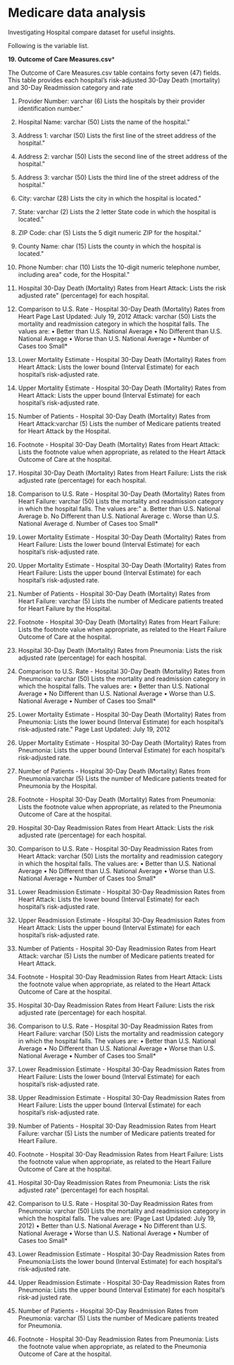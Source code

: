 # Medicare data analysis
 Investigating Hospital compare dataset for useful insights.


 Following is the variable list.

****19. Outcome of Care Measures.csv*****

The Outcome of Care Measures.csv table contains forty seven (47) fields. This table provides each hospital’s risk-adjusted 30-Day Death (mortality) and 30-Day Readmission category and rate

1. Provider Number: varchar (6) Lists the hospitals by their provider identification number."
2. Hospital Name: varchar (50) Lists the name of the hospital."
3. Address 1: varchar (50) Lists the first line of the street address of the hospital."
4. Address 2: varchar (50) Lists the second line of the street address of the hospital."
5. Address 3: varchar (50) Lists the third line of the street address of the hospital."
6. City: varchar (28) Lists the city in which the hospital is located."
7. State: varchar (2) Lists the 2 letter State code in which the hospital is located."
8. ZIP Code: char (5) Lists the 5 digit numeric ZIP for the hospital."
9. County Name: char (15) Lists the county in which the hospital is located."
10. Phone Number: char (10) Lists the 10-digit numeric telephone number, including area"
code, for the Hospital."
11. Hospital 30-Day Death (Mortality) Rates from Heart Attack: Lists the risk adjusted rate"
(percentage) for each hospital.
12. Comparison to U.S. Rate - Hospital 30-Day Death (Mortality) Rates from Heart
Page Last Updated: July 19, 2012
Attack: varchar (50) Lists the mortality and readmission category in which the hospital falls. The values are:
 • Better than U.S. National Average
 • No Different than U.S. National Average
 • Worse than U.S. National Average
 • Number of Cases too Small*
13. Lower Mortality Estimate - Hospital 30-Day Death (Mortality) Rates from Heart Attack: Lists the lower bound (Interval Estimate) for each hospital’s risk-adjusted rate.
14. Upper Mortality Estimate - Hospital 30-Day Death (Mortality) Rates from Heart Attack: Lists the upper bound (Interval Estimate) for each hospital’s risk-adjusted rate.
15. Number of Patients - Hospital 30-Day Death (Mortality) Rates from Heart Attack:varchar (5) Lists the number of Medicare patients treated for Heart Attack by the Hospital.
16. Footnote - Hospital 30-Day Death (Mortality) Rates from Heart Attack: Lists the footnote value when appropriate, as related to the Heart Attack Outcome of Care at the hospital.
17. Hospital 30-Day Death (Mortality) Rates from Heart Failure: Lists the risk adjusted rate (percentage) for each hospital.
18. Comparison to U.S. Rate - Hospital 30-Day Death (Mortality) Rates from Heart
Failure: varchar (50) Lists the mortality and readmission category in which the hospital falls. The values are:"
a. Better than U.S. National Average
b. No Different than U.S. National Average
c. Worse than U.S. National Average
d. Number of Cases too Small*
19. Lower Mortality Estimate - Hospital 30-Day Death (Mortality) Rates from Heart Failure: Lists the lower bound (Interval Estimate) for each hospital’s risk-adjusted
 rate.
20. Upper Mortality Estimate - Hospital 30-Day Death (Mortality) Rates from Heart Failure: Lists the upper bound (Interval Estimate) for each hospital’s risk-adjusted rate.
21. Number of Patients - Hospital 30-Day Death (Mortality) Rates from Heart Failure: varchar (5) Lists the number of Medicare patients treated for Heart Failure by the Hospital.
22. Footnote - Hospital 30-Day Death (Mortality) Rates from Heart Failure: Lists the footnote value when appropriate, as related to the Heart Failure Outcome of Care at the hospital.
23. Hospital 30-Day Death (Mortality) Rates from Pneumonia: Lists the risk adjusted rate
(percentage) for each hospital.
24. Comparison to U.S. Rate - Hospital 30-Day Death (Mortality) Rates from Pneumonia: varchar (50) Lists the mortality and readmission category in which the hospital falls. The values are:
• Better than U.S. National Average
• No Different than U.S. National Average
• Worse than U.S. National Average
• Number of Cases too Small*
25. Lower Mortality Estimate - Hospital 30-Day Death (Mortality) Rates from Pneumonia:
Lists the lower bound (Interval Estimate) for each hospital’s risk-adjusted rate."
Page Last Updated: July 19, 2012

26. Upper Mortality Estimate - Hospital 30-Day Death (Mortality) Rates from Pneumonia: Lists the upper bound (Interval Estimate) for each hospital’s risk-adjusted rate.
27. Number of Patients - Hospital 30-Day Death (Mortality) Rates from Pneumonia:varchar (5) Lists the number of Medicare patients treated for Pneumonia by the Hospital.
28. Footnote - Hospital 30-Day Death (Mortality) Rates from Pneumonia: Lists the footnote value when appropriate, as related to the Pneumonia Outcome of Care at the hospital.
29. Hospital 30-Day Readmission Rates from Heart Attack: Lists the risk adjusted rate (percentage) for each hospital.
30. Comparison to U.S. Rate - Hospital 30-Day Readmission Rates from Heart Attack: varchar (50) Lists the mortality and readmission category in which the hospital falls.
The values are:
• Better than U.S. National Average
• No Different than U.S. National Average
• Worse than U.S. National Average
• Number of Cases too Small*
32. Lower Readmission Estimate - Hospital 30-Day Readmission Rates from Heart Attack: Lists the lower bound (Interval Estimate) for each hospital’s risk-adjusted rate.
33. Upper Readmission Estimate - Hospital 30-Day Readmission Rates from Heart Attack: Lists the upper bound (Interval Estimate) for each hospital’s risk-adjusted rate.
34. Number of Patients - Hospital 30-Day Readmission Rates from Heart Attack: varchar (5) Lists the number of Medicare patients treated for Heart Attack.
35. Footnote - Hospital 30-Day Readmission Rates from Heart Attack: Lists the footnote value when appropriate, as related to the Heart Attack Outcome of Care at the hospital.
36. Hospital 30-Day Readmission Rates from Heart Failure: Lists the risk adjusted rate (percentage) for each hospital.
37. Comparison to U.S. Rate - Hospital 30-Day Readmission Rates from Heart Failure: varchar (50) Lists the mortality and readmission category in which the hospital falls.
 The values are:
• Better than U.S. National Average
• No Different than U.S. National Average
• Worse than U.S. National Average
• Number of Cases too Small*
38. Lower Readmission Estimate - Hospital 30-Day Readmission Rates from Heart Failure: Lists the lower bound (Interval Estimate) for each hospital’s risk-adjusted rate.
39. Upper Readmission Estimate - Hospital 30-Day Readmission Rates from Heart
Failure: Lists the upper bound (Interval Estimate) for each hospital’s risk-adjusted rate.
40. Number of Patients - Hospital 30-Day Readmission Rates from Heart Failure: varchar (5) Lists the number of Medicare patients treated for Heart Failure.
41. Footnote - Hospital 30-Day Readmission Rates from Heart Failure: Lists the footnote value when appropriate, as related to the Heart Failure Outcome of Care at the hospital.
42. Hospital 30-Day Readmission Rates from Pneumonia: Lists the risk adjusted rate"
(percentage) for each hospital.
43. Comparison to U.S. Rate - Hospital 30-Day Readmission Rates from Pneumonia: varchar (50) Lists the mortality and readmission category in which the hospital falls. The values are:
(Page Last Updated: July 19, 2012)
•   Better than U.S. National Average
•   No Different than U.S. National Average
•   Worse than U.S. National Average
•   Number of Cases too Small*
44. Lower Readmission Estimate - Hospital 30-Day Readmission Rates from Pneumonia:Lists the lower bound (Interval Estimate) for each hospital’s risk-adjusted rate.
45. Upper Readmission Estimate - Hospital 30-Day Readmission Rates from Pneumonia: Lists the upper bound (Interval Estimate) for each hospital’s risk-ad justed rate.
46. Number of Patients - Hospital 30-Day Readmission Rates from Pneumonia: varchar (5) Lists the number of Medicare patients treated for Pneumonia.
47. Footnote - Hospital 30-Day Readmission Rates from Pneumonia: Lists the footnote value when appropriate, as related to the Pneumonia Outcome of Care at the hospital.
